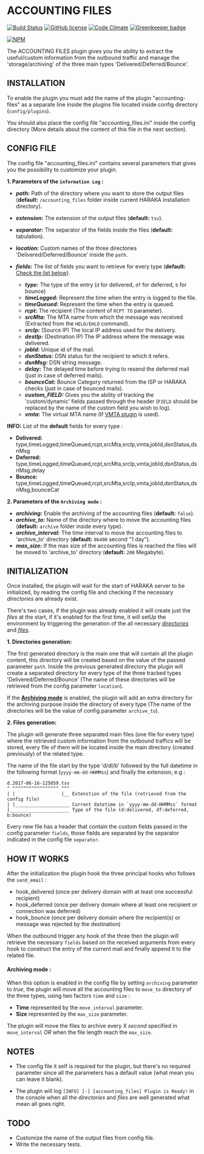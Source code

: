 ACCOUNTING FILES 
========
[![Build Status][ci-img]][ci-url]
[![GitHub license][gitHub-license-img]][gitHub-license-url]
[![Code Climate][clim-img]][clim-url]
[![Greenkeeper badge][greenkeeper-img]][greenkeeper-url]

[![NPM][npm-img]][npm-url]

The ACCOUNTING FILES plugin gives you the ability to extract the useful/custom information from the outbound traffic and manage the 'storage/archiving' of the three main types 'Delivered/Deferred/Bounce'.

## INSTALLATION

To enable the plugin you must add the name of the plugin "accounting-files" as a separate line inside the plugins file located inside config directory (`config/plugins`).

You should also place the config file "accounting_files.ini" inside the config directory (More details about the content of this file in the next section).

## CONFIG FILE

The config file "accounting_files.ini" contains several parameters that gives you the possibility to customize your plugin.

<b>1. Parameters of the `information Log` :</b>

* ***path:*** Path of the directory where you want to store the output files (**default:** `/accounting_files` folder inside current HARAKA installation directory). 
* ***extension:*** The extension of the output files (**default:** `tsv`).
* ***separator:*** The separator of the fields inside the files (**default:** tabulation).
* ***location:*** Custom names of the three directories 'Delivered/Deferred/Bounce' inside the `path`.
* ***fields:*** The list of fields you want to retrieve for every type (**default:** [Check the list below](#user-content-fields-list)).
	
	* ***type:*** The type of the entry (`d` for delivered, `df` for deferred, `b` for bounce)
	* ***timeLogged:*** Represent the time when the entry is logged to the file.
	* ***timeQueued:*** Represent the time when the entry is queued.
	* ***rcpt:*** The recipient (The content of `RCPT TO` parameter).
	* ***srcMta:*** The MTA name from which the message was received (Extracted from the `HELO/EHLO` command).
	* ***srcIp:*** (Source IP) The local IP address used for the delivery.
	* ***destIp:*** (Destination IP) The IP address where the message was delivered.
	* ***jobId:*** Unique id of the mail.
	* ***dsnStatus:*** DSN status for the recipient to which it refers.
	* ***dsnMsg:*** DSN string message.
	* ***delay:*** The delayed time before trying to resend the deferred mail (just in case of deferred mails).
	* ***bounceCat:*** Bounce Category returned from the ISP or HARAKA checks (just in case of bounced mails).
	* ***custom_FIELD:*** Gives you the ability of tracking the 'custom/dynamic' fields passed through the header (`FIELD` should be replaced by the name of the custom field you wish to log).
	* ***vmta:*** The virtual MTA name (If [VMTA plugin](https://github.com/haraka/haraka-plugin-vmta) is used).

<b id="fields-list">INFO:</b> List of the **default** fields for every type :
* **Delivered:** type,timeLogged,timeQueued,rcpt,srcMta,srcIp,vmta,jobId,dsnStatus,dsnMsg
* **Deferred:**  type,timeLogged,timeQueued,rcpt,srcMta,srcIp,vmta,jobId,dsnStatus,dsnMsg,delay
* **Bounce:**    type,timeLogged,timeQueued,rcpt,srcMta,srcIp,vmta,jobId,dsnStatus,dsnMsg,bounceCat
    	
<b>2. Parameters of the `Archiving mode` :</b>

* ***archiving:*** Enable the archiving of the accounting files (**default:** `false`).
* ***archive_to:*** Name of the directory where to move the accounting files (**default:** `archive` folder inside every type).
* ***archive_interval:*** The time interval to move the accounting files to 'archive_to' directory (**default:** `86400` second "1 day").
* ***max_size:*** If the max size of the accounting files is reached the files will be moved to 'archive_to' directory (**default:** `200` Megabyte).

## INITIALIZATION

Once installed, the plugin will wait for the start of HARAKA server to be initialized, by reading the config file and checking if the necessary _directories_ are already exist.

There's two cases, if the plugin was already enabled it will create just the _files_ at the start, if it's enabled for the first time, it will setUp the environment by triggering the generation of the all necessary [_directories_](#user-content-directories) and [_files_](#user-content-files).
 
<b id="directories">1. Directories generation:</b>

The first generated directory is the main one that will contain all the plugin content, this directory will be created based on the value of the passed parameter `path`. Inside the previous generated directory the plugin will create a separated directory for every type of the three tracked types 'Delivered/Deferred/Bounce' (The name of these directories will be retrieved from the config parameter `location`).

If the [**Archiving mode**](#user-content-archiving-mode) is enabled, the plugin will add an extra directory for the archiving purpose inside the directory of every type (The name of the directories will be the value of config parameter `archive_to`).

<b id="files">2. Files generation:</b>

The plugin will generate three separated main files (one file for every type) where the retrieved custom information from the outbound traffics will be stored, every file of them will be located inside the main directory (created previously) of the related type.
 
The name of the file start by the type 'd/dl/b' followed by the full datetime in the following format (`yyyy-mm-dd-HHMMss`) and finally the extension, e.g :
  
    d.2017-06-16-125059.tsv
    ^ ^^^^^^^^^^^^^^^^^ ^^^
    | |                 |__ Extenstion of the file (retrieved from the config file)  
    | |____________________ Current datetime in `yyyy-mm-dd-HHMMss` format
    |______________________ Type of the file (d:delivered, df:deferred, b:bounce)
          
Every new file has a header that contain the custom fields passed in the config parameter `fields`, those fields are separated by the separator indicated in the config file `separator`.

## HOW IT WORKS

After the initialization the plugin hook the three principal hooks who follows the `send_email` :

  - hook_delivered  (once per delivery domain with at least one successful recipient)
  - hook_deferred  (once per delivery domain where at least one recipient or connection was deferred)
  - hook_bounce  (once per delivery domain where the recipient(s) or message was rejected by the destination)

When the outbound trigger any hook of the three then the plugin will retrieve the necessary `fields` based on the received arguments from every hook to construct the entry of the current mail and finally append it to the related file.

<h4 id="archiving-mode">Archiving mode :</h4>

When this option is enabled in the config file by setting `archiving` parameter to _true_, the plugin will move all the accounting files to `move_to` directory of the three types, using two factors `time` and `size` :

 - **Time** represented by the `move_interval` parameter.
 - **Size** represented by the `max_size` parameter.
 
 The plugin will move the files to archive every _X second_ specified in `move_interval` _OR_ when the file length reach the `max_size`.
 
## NOTES

 - The config file it self is required for the plugin, but there's no required parameter since all the parameters has a default value (what mean you can leave it blank).
 
 - The plugin will log `[INFO] [-] [accounting_files] Plugin is Ready!` in the console when all the _directories_ and _files_ are well generated what mean all goes right.

## TODO

 - Customize the name of the output files from config file. 
 - Write the necessary tests.

[ci-img]: https://travis-ci.org/acharkizakaria/haraka-plugin-accounting-files.svg
[ci-url]: https://travis-ci.org/acharkizakaria/haraka-plugin-accounting-files
[npm-img]: https://nodei.co/npm/haraka-plugin-accounting-files.png
[npm-url]: https://www.npmjs.com/package/haraka-plugin-accounting-files
[gitHub-license-img]: https://img.shields.io/badge/license-MIT-blue.svg
[gitHub-license-url]: https://raw.githubusercontent.com/acharkizakaria/haraka-plugin-accounting-files/master/LICENSE
[clim-img]: https://codeclimate.com/github/acharkizakaria/haraka-plugin-accounting-files/badges/gpa.svg
[clim-url]: https://codeclimate.com/github/acharkizakaria/haraka-plugin-accounting-files
[greenkeeper-img]: https://badges.greenkeeper.io/acharkizakaria/haraka-plugin-accounting-files.svg
[greenkeeper-url]: https://greenkeeper.io/
